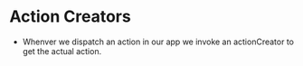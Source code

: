 # Action Creators

- Whenver we dispatch an action in our app we invoke an actionCreator to get the actual action.
